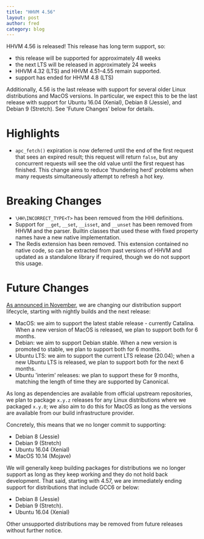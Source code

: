 ```yaml
---
title: "HHVM 4.56"
layout: post
author: fred
category: blog
---
```


HHVM 4.56 is released! This release has long term support, so:

- this release will be supported for approximately 48 weeks
- the next LTS will be released in approximately 24 weeks
- HHVM 4.32 (LTS) and HHVM 4.51&ndash;4.55 remain supported.
- support has ended for HHVM 4.8 (LTS)

Additionally, 4.56 is the last release with support for several older Linux
distributions and MacOS versions. In particular, we expect this to be the last
release with support for Ubuntu 16.04 (Xenial), Debian 8 (Jessie), and
Debian 9 (Stretch). See 'Future Changes' below for details.

# Highlights

- `apc_fetch()` expiration is now deferred until the end of the first request
  that sees an expired result; this request will return `false`, but any
  concurrent requests will see the old value until the first request has
  finished. This change aims to reduce 'thundering herd' problems when many
  requests simultaneously attempt to refresh a hot key.

# Breaking Changes

- `\HH\INCORRECT_TYPE<T>` has been removed from the HHI definitions.
- Support for `__get`, `__set`, `__isset`, and `__unset` has been removed from
  HHVM and the parser. Builtin classes that used these with fixed property names
  have a new native implementation.
- The Redis extension has been removed. This extension contained no native code,
  so can be extracted from past versions of HHVM and updated as a standalone
  library if required, though we do not support this usage.

# Future Changes

[As announced in November](https://hhvm.com/blog/2019/11/19/distribution-support.html),
we are changing our distribution support lifecycle, starting with nightly
builds and the next release:

- MacOS: we aim to support the latest stable release - currently Catalina.
  When a new version of MacOS is released, we plan to support both for 6
  months.
- Debian: we aim to support Debian stable. When a new version is promoted to
  stable, we plan to support both for 6 months.
- Ubuntu LTS: we aim to support the current LTS release (20.04); when a new
  Ubuntu LTS is released, we plan to support both for the next 6 months.
- Ubuntu 'interim' releases: we plan to support these for 9 months, matching
  the length of time they are supported by Canonical.

As long as dependencies are available from official upstream repositories, we
plan to package `x.y.z` releases for any Linux distributions where we packaged
`x.y.0`; we also aim to do this for MacOS as long as the versions are available
from our build infrastructure provider.

Concretely, this means that we no longer commit to supporting:

- Debian 8 (Jessie)
- Debian 9 (Stretch)
- Ubuntu 16.04 (Xenial)
- MacOS 10.14 (Mojave)

We will generally keep building packages for distributions we no longer support
as long as they keep working and they do not hold back development. That said,
starting with 4.57, we are immediately ending support for distributions that
include GCC6 or below:

- Debian 8 (Jessie)
- Debian 9 (Stretch).
- Ubuntu 16.04 (Xenial)

Other unsupported distributions may be removed from future releases without
further notice.
